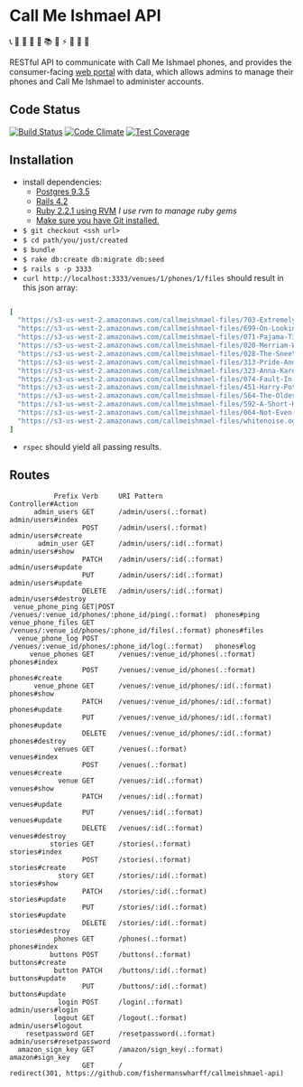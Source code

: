 # Call Me Ishmael API

:telephone_receiver: :closed_book: :orange_book: :notebook_with_decorative_cover: :notebook: :books: :mega: :zap: :speak_no_evil: :speech_balloon: :thought_balloon:

RESTful API to communicate with Call Me Ishmael phones, and provides the consumer-facing [web portal](https://github.com/fishermanswharff/callmeishmael-webapp) with data, which allows admins to manage their phones and Call Me Ishmael to administer accounts.

## Code Status

[![Build Status][ci-image]][ci-url]
[![Code Climate][cc-climate-image]][cc-climate-url]
[![Test Coverage][cc-coverage-image]][cc-coverage-url]


## Installation

- install dependencies:
  - [Postgres 9.3.5](https://github.com/PostgresApp/PostgresApp/releases/tag/9.3.6.0)
  - [Rails 4.2](https://github.com/rails/rails)
  - [Ruby 2.2.1 using RVM](https://rvm.io/) *I use rvm to manage ruby gems*
  - [Make sure you have Git installed.](http://git-scm.com/book/en/v2/Getting-Started-Installing-Git)
- `$ git checkout <ssh url>`
- `$ cd path/you/just/created`
- `$ bundle`
- `$ rake db:create db:migrate db:seed`
- `$ rails s -p 3333`
- `curl http://localhost:3333/venues/1/phones/1/files` should result in this json array:

```ruby

[
  "https://s3-us-west-2.amazonaws.com/callmeishmael-files/703-Extremely-Loud-and-Incredibly-Close-by-Jonathan-Safran-Foer-final.ogg",
  "https://s3-us-west-2.amazonaws.com/callmeishmael-files/699-On-Looking-by-Alexandra-Horowitz-final.ogg",
  "https://s3-us-west-2.amazonaws.com/callmeishmael-files/071-Pajama-Time-by-Sandra-Boynton-final.ogg",
  "https://s3-us-west-2.amazonaws.com/callmeishmael-files/020-Merriam-Webster-Dictionary-final.ogg",
  "https://s3-us-west-2.amazonaws.com/callmeishmael-files/028-The-Sneetches-by-Dr-Seuss-final.ogg",
  "https://s3-us-west-2.amazonaws.com/callmeishmael-files/313-Pride-And-Prejudice-by-Jane-Austen-final.ogg",
  "https://s3-us-west-2.amazonaws.com/callmeishmael-files/323-Anna-Karenina-by-Leo-Tolstoy-final.ogg",
  "https://s3-us-west-2.amazonaws.com/callmeishmael-files/074-Fault-In-Our-stars-by-John-Green-final.ogg",
  "https://s3-us-west-2.amazonaws.com/callmeishmael-files/451-Harry-Potter-by-J.K.-Rowling-final.ogg",
  "https://s3-us-west-2.amazonaws.com/callmeishmael-files/564-The-Oldest-Living-Things-in-the-World-by-Rachel-Sussman-final.ogg",
  "https://s3-us-west-2.amazonaws.com/callmeishmael-files/592-A-Short-History-of-Nearly-Everything-by-Bill-Bryson-final.ogg",
  "https://s3-us-west-2.amazonaws.com/callmeishmael-files/064-Not-Even-Wrong-by-Paul-Collins-final.ogg",
  "https://s3-us-west-2.amazonaws.com/callmeishmael-files/whitenoise.ogg"
]

```

- `rspec` should yield all passing results.



## Routes

               Prefix Verb     URI Pattern                                        Controller#Action
          admin_users GET      /admin/users(.:format)                             admin/users#index
                      POST     /admin/users(.:format)                             admin/users#create
           admin_user GET      /admin/users/:id(.:format)                         admin/users#show
                      PATCH    /admin/users/:id(.:format)                         admin/users#update
                      PUT      /admin/users/:id(.:format)                         admin/users#update
                      DELETE   /admin/users/:id(.:format)                         admin/users#destroy
     venue_phone_ping GET|POST /venues/:venue_id/phones/:phone_id/ping(.:format)  phones#ping
    venue_phone_files GET      /venues/:venue_id/phones/:phone_id/files(.:format) phones#files
      venue_phone_log POST     /venues/:venue_id/phones/:phone_id/log(.:format)   phones#log
         venue_phones GET      /venues/:venue_id/phones(.:format)                 phones#index
                      POST     /venues/:venue_id/phones(.:format)                 phones#create
          venue_phone GET      /venues/:venue_id/phones/:id(.:format)             phones#show
                      PATCH    /venues/:venue_id/phones/:id(.:format)             phones#update
                      PUT      /venues/:venue_id/phones/:id(.:format)             phones#update
                      DELETE   /venues/:venue_id/phones/:id(.:format)             phones#destroy
               venues GET      /venues(.:format)                                  venues#index
                      POST     /venues(.:format)                                  venues#create
                venue GET      /venues/:id(.:format)                              venues#show
                      PATCH    /venues/:id(.:format)                              venues#update
                      PUT      /venues/:id(.:format)                              venues#update
                      DELETE   /venues/:id(.:format)                              venues#destroy
              stories GET      /stories(.:format)                                 stories#index
                      POST     /stories(.:format)                                 stories#create
                story GET      /stories/:id(.:format)                             stories#show
                      PATCH    /stories/:id(.:format)                             stories#update
                      PUT      /stories/:id(.:format)                             stories#update
                      DELETE   /stories/:id(.:format)                             stories#destroy
               phones GET      /phones(.:format)                                  phones#index
              buttons POST     /buttons(.:format)                                 buttons#create
               button PATCH    /buttons/:id(.:format)                             buttons#update
                      PUT      /buttons/:id(.:format)                             buttons#update
                login POST     /login(.:format)                                   admin/users#login
               logout GET      /logout(.:format)                                  admin/users#logout
        resetpassword GET      /resetpassword(.:format)                           admin/users#resetpassword
      amazon_sign_key GET      /amazon/sign_key(.:format)                         amazon#sign_key
                      GET      /                                                  redirect(301, https://github.com/fishermanswharff/callmeishmael-api)

[ci-image]: https://magnum.travis-ci.com/fishermanswharff/callmeishmael-api.svg?token=ywtwaukB2udjyiFG1GbL&branch=master
[ci-url]: https://magnum.travis-ci.com/fishermanswharff/callmeishmael-api

[cc-climate-image]: https://codeclimate.com/repos/552b1979695680373f000a7d/badges/b6474b9a7d66964c7b98/gpa.svg
[cc-climate-url]: https://codeclimate.com/repos/552b1979695680373f000a7d/feed

[cc-coverage-image]: https://codeclimate.com/repos/552b1979695680373f000a7d/badges/b6474b9a7d66964c7b98/coverage.svg
[cc-coverage-url]: https://codeclimate.com/repos/552b1979695680373f000a7d/feed






